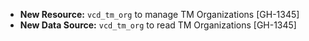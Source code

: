 * **New Resource:** `vcd_tm_org` to manage TM Organizations [GH-1345]
* **New Data Source:** `vcd_tm_org` to read TM Organizations [GH-1345]
